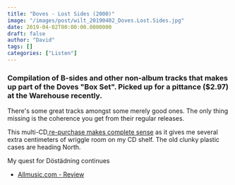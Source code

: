 ```yaml
---
title: "Doves - Lost Sides (2000)"
image: "/images/post/wilt_20190402_Doves.Lost.Sides.jpg"
date: 2019-04-02T00:00:00.0000000
draft: false
author: "David"
tags: []
categories: ["Listen"]
---
```

### Compilation of B-sides and other non-album tracks that makes up part of the Doves "Box Set".  Picked up for a pittance ($2.97) at the Warehouse recently.

 There's some great tracks amongst some merely good ones. The only thing missing is the coherence you get from their regular releases.

 This multi-CD,[re-purchase makes complete sense](http://www.shutupandlisten.co.nz/what-im-listening-too/2019/3/17/doves-the-last-broadcast-2002)  as it gives me several extra centimeters of wriggle room on my CD shelf. The old clunky plastic cases are heading North.

 My quest for Döstädning continues

-  [Allmusic.com - Review](https://www.allmusic.com/album/lost-sides-mw0000740872)